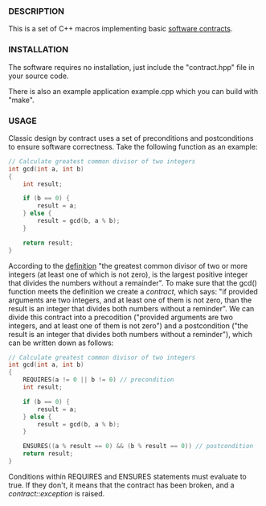 ### DESCRIPTION

This is a set of C++ macros implementing basic [software contracts](http://en.wikipedia.org/wiki/Design_by_contract).

### INSTALLATION

The software requires no installation, just include the "contract.hpp" file in your source code.

There is also an example application example.cpp which you can build with "make".

### USAGE

Classic design by contract uses a set of preconditions and postconditions to ensure software correctness. Take the following function as an example:

```cpp
// Calculate greatest common divisor of two integers
int gcd(int a, int b)
{
    int result;

    if (b == 0) {
        result = a;
    } else {
        result = gcd(b, a % b);
    }

    return result;
}
```

According to the [definition](http://en.wikipedia.org/wiki/Greatest_common_divisor) "the greatest common divisor of two or more integers (at least one of which is not zero), is the largest positive integer that divides the numbers without a remainder". To make sure that the gcd() function meets the definition we create a *contract*, which says: "if provided arguments are two integers, and at least one of them is not zero, than the result is an integer that divides both numbers without a reminder". We can divide this contract into a precodition ("provided arguments are two integers, and at least one of them is not zero") and a postcondition ("the result is an integer that divides both numbers without a reminder"), which can be written down as follows:

```cpp
// Calculate greatest common divisor of two integers
int gcd(int a, int b)
{
    REQUIRES(a != 0 || b != 0) // precondition
    int result;

    if (b == 0) {
        result = a;
    } else {
        result = gcd(b, a % b);
    }

    ENSURES((a % result == 0) && (b % result == 0)) // postcondition
    return result;
}
```

Conditions within REQUIRES and ENSURES statements must evaluate to true. If they don't, it means that the contract has been broken, and a *contract::exception* is raised.
